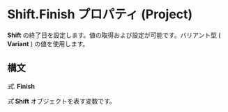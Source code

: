 
# Shift.Finish プロパティ (Project)

 **Shift** の終了日を設定します。値の取得および設定が可能です。バリアント型 ( **Variant** ) の値を使用します。


## 構文

 _式_. **Finish**

 _式_ **Shift** オブジェクトを表す変数です。

